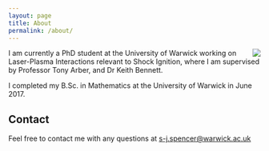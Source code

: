 ```yaml
---
layout: page
title: About
permalink: /about/
---
```

<img align="right" src="https://avatars1.githubusercontent.com/u/31666431?s=400&v=4">

I am currently a PhD student at the University of Warwick working on Laser-Plasma Interactions relevant to Shock Ignition, where I am supervised by Professor Tony Arber, and Dr Keith Bennett.

I completed my B.Sc. in Mathematics at the University of Warwick in June 2017.

## Contact

Feel free to contact me with any questions at [s-j.spencer@warwick.ac.uk](mailto:s-j.spencer@warwick.ac/uk)

